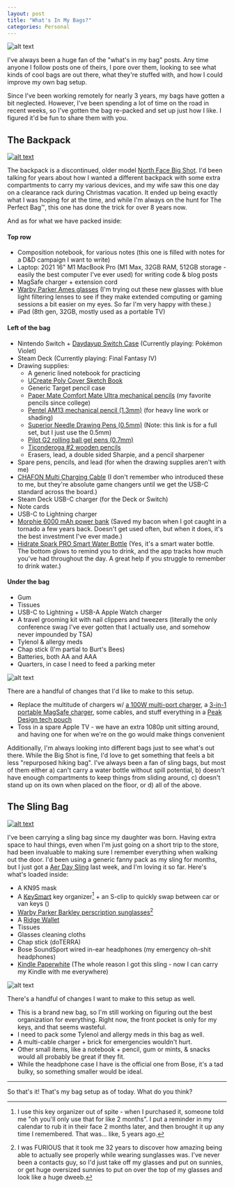 ```yaml
---
layout: post
title: "What's In My Bags?"
categories: Personal
---
```


![alt text][headerImg]

I've always been a huge fan of the "what's in my bag" posts. Any time anyone I follow posts one of theirs, I pore over them, looking to see what kinds of cool bags are out there, what they're stuffed with, and how I could improve my own bag setup.

Since I've been working remotely for nearly 3 years, my bags have gotten a bit neglected. However, I've been spending a lot of time on the road in recent weeks, so I've gotten the bag re-packed and set up just how I like. I figured it'd be fun to share them with you.

<!-- more -->

## The Backpack

[![alt text][backpackGuts]][backpackGutsFull]

The backpack is a discontinued, older model [North Face Big Shot](https://www.trailspace.com/gear/the-north-face/big-shot/). I'd been talking for years about how I wanted a different backpack with some extra compartments to carry my various devices, and my wife saw this one day on a clearance rack during Christmas vacation. It ended up being exactly what I was hoping for at the time, and while I'm always on the hunt for The Perfect Bag™, this one has done the trick for over 8 years now.

And as for what we have packed inside:

#### Top row

- Composition notebook, for various notes (this one is filled with notes for a D&D campaign I want to write)
- Laptop: 2021 16" M1 MacBook Pro (M1 Max, 32GB RAM, 512GB storage - easily the best computer I've ever used) for writing code & blog posts
- MagSafe charger + extension cord
- [Warby Parker Ames glasses](https://www.warbyparker.com/eyeglasses/men/ames/jet-black-matte-with-polished-silver) (I'm trying out these new glasses with blue light filtering lenses to see if they make extended computing or gaming sessions a bit easier on my eyes. So far I'm very happy with these.)
- iPad (8th gen, 32GB, mostly used as a portable TV)

#### Left of the bag

- Nintendo Switch + [Daydayup Switch Case](https://amzn.to/3VL00UO) (Currently playing: Pokémon Violet)
- Steam Deck (Currently playing: Final Fantasy IV)
- Drawing supplies: 
  - A generic lined notebook for practicing
  - [UCreate Poly Cover Sketch Book](https://amzn.to/3H9MdmE)
  - Generic Target pencil case
  - [Paper Mate Comfort Mate Ultra mechanical pencils](https://amzn.to/3BblUZz) (my favorite pencils since college)
  - [Pentel AM13 mechanical pencil (1.3mm)](https://amzn.to/3XVd6AG) (for heavy line work or shading)
  - [Superior Needle Drawing Pens (0.5mm)](https://amzn.to/3VOP0Wr) (Note: this link is for a full set, but I just use the 0.5mm)
  - [Pilot G2 rolling ball gel pens (0.7mm)](https://amzn.to/3h6Brmu)
  - [Ticonderoga #2 wooden pencils](https://amzn.to/3BbmVRn)
  - Erasers, lead, a double sided Sharpie, and a pencil sharpener
- Spare pens, pencils, and lead (for when the drawing supplies aren't with me)
- [CHAFON Multi Charging Cable](https://amzn.to/3XPXui5) (I don't remember who introduced these to me, but they're absolute game changers until we get the USB-C standard across the board.)
- Steam Deck USB-C charger (for the Deck or Switch)
- Note cards
- USB-C to Lightning charger
- [Morphie 6000 mAh power bank](https://amzn.to/3P7nphi) (Saved my bacon when I got caught in a tornado a few years back. Doesn't get used often, but when it does, it's the best investment I've ever made.)
- [Hidrate Spark PRO Smart Water Bottle](https://amzn.to/3umg97w) (Yes, it's a smart water bottle. The bottom glows to remind you to drink, and the app tracks how much you've had throughout the day. A great help if you struggle to remember to drink water.)

#### Under the bag

- Gum
- Tissues
- USB-C to Lightning + USB-A Apple Watch charger
- A travel grooming kit with nail clippers and tweezers (literally the only conference swag I've ever gotten that I actually use, and somehow never impounded by TSA)
- Tylenol & allergy meds
- Chap stick (I'm partial to Burt's Bees)
- Batteries, both AA and AAA
- Quarters, in case I need to feed a parking meter

![alt text][backpackGlam]

There are a handful of changes that I'd like to make to this setup.

- Replace the multitude of chargers w/ [a 100W multi-port charger](https://amzn.to/3XTAOxp), a [3-in-1 portable MagSafe charger](https://www.zagg.com/en_us/3-in-1-travel-charger-magsafe-apple), some cables, and stuff everything in a [Peak Design tech pouch](https://www.peakdesign.com/products/tech-pouch/)
- Toss in a spare Apple TV - we have an extra 1080p unit sitting around, and having one for when we're on the go would make things convenient

Additionally, I'm always looking into different bags just to see what's out there. While the Big Shot is fine, I'd love to get something that feels a bit less "repurposed hiking bag". I've always been a fan of sling bags, but most of them either a) can't carry a water bottle without spill potential, b) doesn't have enough compartments to keep things from sliding around, c) doesn't stand up on its own when placed on the floor, or d) all of the above.

## The Sling Bag

[![alt text][slingGuts]][slingGutsFull]

I've been carrying a sling bag since my daughter was born. Having extra space to haul things, even when I'm just going on a short trip to the store, had been invaluable to making sure I remember everything when walking out the door. I'd been using a generic fanny pack as my sling for months, but I just got a [Aer Day Sling](https://www.aersf.com/day-sling-3-gray) last week, and I'm loving it so far. Here's what's loaded inside:

- A KN95 mask
- A [KeySmart](https://www.getkeysmart.com/products/keysmart_ext) key organizer[^1] + an S-clip to quickly swap between car or van keys ()
- [Warby Parker Barkley perscription sunglasses](https://www.warbyparker.com/sunglasses/men/barkley/black-matte-eclipse)[^2]
- A [Ridge Wallet](https://ridge.com/products/aluminum-navy)
- Tissues
- Glasses cleaning cloths
- Chap stick (doTERRA)
- Bose SoundSport wired in-ear headphones (my emergency oh-shit headphones)
- [Kindle Paperwhite](https://amzn.to/3F5acAM) (The whole reason I got this sling - now I can carry my Kindle with me everywhere)

![alt text][slingGlam]

There's a handful of changes I want to make to this setup as well.

- This is a brand new bag, so I'm still working on figuring out the best organization for everything. Right now, the front pocket is only for my keys, and that seems wasteful.
- I need to pack some Tylenol and allergy meds in this bag as well.
- A multi-cable charger + brick for emergencies wouldn't hurt.
- Other small items, like a notebook + pencil, gum or mints, & snacks would all probably be great if they fit.
- While the headphone case I have is the official one from Bose, it's a tad bulky, so something smaller would be ideal.

<hr />

So that's it! That's my bag setup as of today. What do you think?

[headerImg]: https://imgur.com/7D0rpBv.png
[backpackGlam]: https://i.imgur.com/krMImRp.jpg "A series of photos of my backpack"
[slingGlam]: https://imgur.com/7xRj5u7.jpg "A series of photos of my sling bag"
[backpackGuts]: https://imgur.com/gXOGKTa.jpg "A photo of everything in my backpack"
[backpackGutsFull]: https://imgur.com/vc4UT1v.jpg "A photo of everything in my backpack"
[slingGuts]: https://imgur.com/TGXdOJ8.jpg "A photo of everything in my sling bag"
[slingGutsFull]: https://imgur.com/b0F08M2.jpg "A photo of everything in my sling bag"

[^1]: I use this key organizer out of spite - when I purchased it, someone told me "oh you'll only use that for like 2 months". I put a reminder in my calendar to rub it in their face 2 months later, and then brought it up any time I remembered. That was... like, 5 years ago.
[^2]: I was FURIOUS that it took me 32 years to discover how amazing being able to actually see properly while wearing sunglasses was. I've never been a contacts guy, so I'd just take off my glasses and put on sunnies, or get huge oversized sunnies to put on over the top of my glasses and look like a huge dweeb.